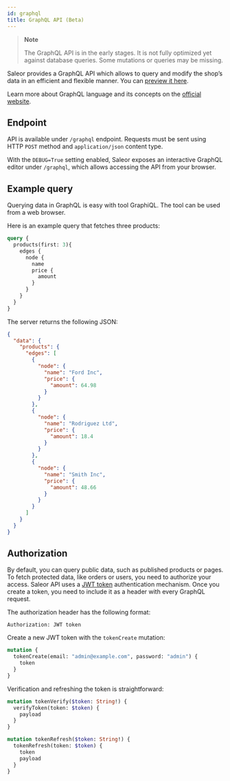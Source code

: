 ```yaml
---
id: graphql
title: GraphQL API (Beta)
---
```


> **Note** 
>
> The GraphQL API is in the early stages. It is not fully optimized yet against database queries. Some mutations or queries may be missing.

Saleor provides a GraphQL API which allows to query and modify the shop’s data in an efficient and flexible manner. You can [preview it here](https://demo.getsaleor.com/graphql/).

Learn more about GraphQL language and its concepts on the [official website](https://graphql.org/).


## Endpoint

API is available under `/graphql` endpoint. Requests must be sent using HTTP `POST` method and `application/json` content type.

With the `DEBUG=True` setting enabled, Saleor exposes an interactive GraphQL editor under `/graphql`, which allows accessing the API from your browser.


## Example query

Querying data in GraphQL is easy with tool GraphiQL. The tool can be used from a web browser.

Here is an example query that fetches three products:

```graphql
query {
  products(first: 3){
    edges {
      node {
        name
        price {
          amount
        }
      }
    }
  }
}
```

The server returns the following JSON:

```json
{
  "data": {
    "products": {
      "edges": [
        {
          "node": {
            "name": "Ford Inc",
            "price": {
              "amount": 64.98
            }
          }
        },
        {
          "node": {
            "name": "Rodriguez Ltd",
            "price": {
              "amount": 18.4
            }
          }
        },
        {
          "node": {
            "name": "Smith Inc",
            "price": {
              "amount": 48.66
            }
          }
        }
      ]
    }
  }
}
```


## Authorization

By default, you can query public data, such as published products or pages. To fetch protected data, like orders or users, you need to authorize your access. 
Saleor API uses a [JWT token](https://jwt.io/) authentication mechanism. 
Once you create a token, you need to include it as a header with every GraphQL request.

The authorization header has the following format:

```
Authorization: JWT token
```

Create a new JWT token with the `tokenCreate` mutation:

```graphql
mutation {
  tokenCreate(email: "admin@example.com", password: "admin") {
    token
  }
}
```

Verification and refreshing the token is straightforward:

```graphql
mutation tokenVerify($token: String!) {
  verifyToken(token: $token) {
    payload
  }
}
```

```graphql
mutation tokenRefresh($token: String!) {
  tokenRefresh(token: $token) {
    token
    payload
  }
}
```